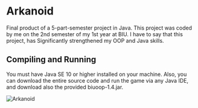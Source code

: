 # Arkanoid
Final product of a 5-part-semester project in Java. This project was coded by me on the 2nd semester of my 1st year at BIU. I have to say that this project, has Significantly strengthened my OOP and Java skills.


## Compiling and Running
You must have Java SE 10 or higher installed on your machine. Also, you can download the entire source code and run the game via any Java IDE, and download also the provided biuoop-1.4.jar. 





![Arkanoid](https://user-images.githubusercontent.com/71650499/93867695-142c4a00-fcd2-11ea-82e4-271af8f038dd.png)
